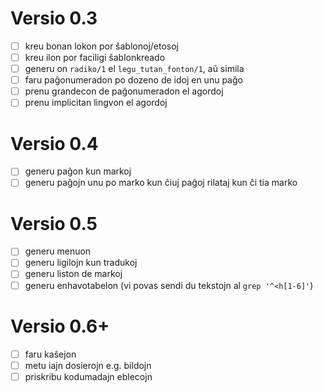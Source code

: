 Versio 0.3
==========
* [ ] kreu bonan lokon por ŝablonoj/etosoj
* [ ] kreu ilon por faciligi ŝablonkreado
* [ ] generu on `radiko/1` el `legu_tutan_fonton/1`, aŭ simila
* [ ] faru paĝonumeradon po dozeno de idoj en unu paĝo
* [ ] prenu grandecon de paĝonumeradon el agordoj
* [ ] prenu implicitan lingvon el agordoj

Versio 0.4
==========
* [ ] generu paĝon kun markoj
* [ ] generu paĝojn unu po marko kun ĉiuj paĝoj rilataj kun ĉi tia marko

Versio 0.5
==========
* [ ] generu menuon
* [ ] generu ligilojn kun tradukoj
* [ ] generu liston de markoj
* [ ] generu enhavotabelon (vi povas sendi du tekstojn al `grep '^<h[1-6]'`)

Versio 0.6+
==========
* [ ] faru kaŝejon
* [ ] metu iajn dosierojn e.g. bildojn
* [ ] priskribu kodumadajn eblecojn
